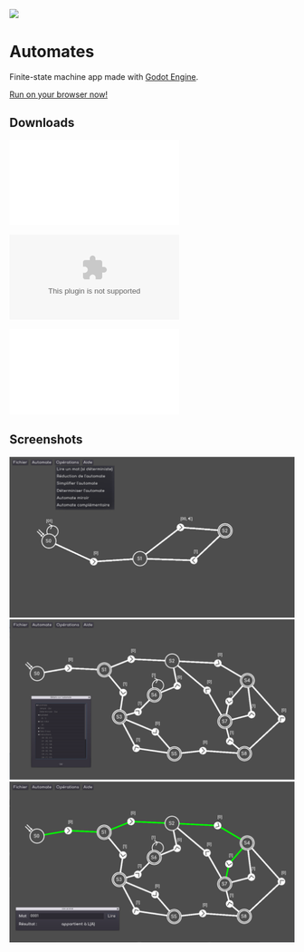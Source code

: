 ![](https://img.shields.io/github/v/release/MrRedaM/Automates?include_prereleases)

# Automates
 
Finite-state machine app made with [Godot Engine](https://github.com/godotengine/godot).

[Run on your browser now!](https://mrredam.github.io/Automates/)

## Downloads

![Windows](executables/windows/automates_win64.rar)

![Mac OS](executables/mac/automates_macOS.zip)

![Linux](executables/linux/automates_linux_X11.rar)

## Screenshots

![](screenshots/screen1.png)
![](screenshots/screen2.png)
![](screenshots/screen3.png)

